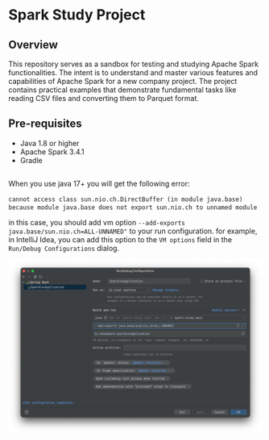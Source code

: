 # Spark Study Project

## Overview

This repository serves as a sandbox for testing and studying Apache Spark functionalities. The intent is to understand
and master various features and capabilities of Apache Spark for a new company project. The project contains practical
examples that demonstrate fundamental tasks like reading CSV files and converting them to Parquet format.

## Pre-requisites

- Java 1.8 or higher
- Apache Spark 3.4.1
- Gradle

##        

When you use java 17+ you will get the following error:

```
cannot access class sun.nio.ch.DirectBuffer (in module java.base) because module java.base does not export sun.nio.ch to unnamed module
```

in this case, you should add vm option `--add-exports java.base/sun.nio.ch=ALL-UNNAMED"` to your run configuration.
for example, in IntelliJ Idea, you can add this option to the `VM options` field in the `Run/Debug Configurations`
dialog.

![image](images/idea-run-config.png)
